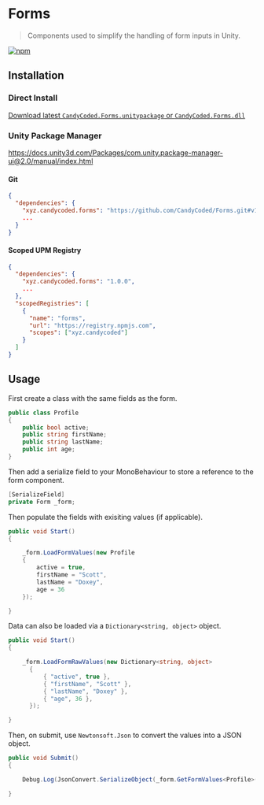 # Forms

> Components used to simplify the handling of form inputs in Unity.

[![npm](https://img.shields.io/npm/v/xyz.candycoded.forms)](https://www.npmjs.com/package/xyz.candycoded.form)

## Installation

### Direct Install

[Download latest `CandyCoded.Forms.unitypackage` or `CandyCoded.Forms.dll`](https://github.com/CandyCoded/Forms/releases)

### Unity Package Manager

<https://docs.unity3d.com/Packages/com.unity.package-manager-ui@2.0/manual/index.html>

#### Git

```json
{
  "dependencies": {
    "xyz.candycoded.forms": "https://github.com/CandyCoded/Forms.git#v1.0.0",
    ...
  }
}
```

#### Scoped UPM Registry

```json
{
  "dependencies": {
    "xyz.candycoded.forms": "1.0.0",
    ...
  },
  "scopedRegistries": [
    {
      "name": "forms",
      "url": "https://registry.npmjs.com",
      "scopes": ["xyz.candycoded"]
    }
  ]
}
```

## Usage

First create a class with the same fields as the form.

```csharp
public class Profile
{
    public bool active;
    public string firstName;
    public string lastName;
    public int age;
}
```

Then add a serialize field to your MonoBehaviour to store a reference to the form component.

```csharp
[SerializeField]
private Form _form;
```

Then populate the fields with exisiting values (if applicable).

```csharp
public void Start()
{

    _form.LoadFormValues(new Profile
    {
        active = true,
        firstName = "Scott",
        lastName = "Doxey",
        age = 36
    });

}
```

Data can also be loaded via a `Dictionary<string, object>` object.

```csharp
public void Start()
{

    _form.LoadFormRawValues(new Dictionary<string, object>
      {
          { "active", true },
          { "firstName", "Scott" },
          { "lastName", "Doxey" },
          { "age", 36 },
      });

}
```

Then, on submit, use `Newtonsoft.Json` to convert the values into a JSON object.

```csharp
public void Submit()
{

    Debug.Log(JsonConvert.SerializeObject(_form.GetFormValues<Profile>()));

}
```
